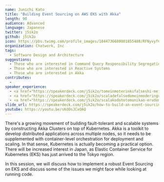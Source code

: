 ```yaml
---
name: Junichi Kato
title: "Building Event Sourcing on AWS EKS with Akka"
length: 90
audience: Advanced
language: Japanese
twitter: j5ik2o
github: j5ik2o
icon: https://pbs.twimg.com/profile_images/1044736680001855488/RFNyvyfC_400x400.jpg
organization: Chatwork, Inc
tags:
  - Software Design and Architecture
suggestions:
  - Those who are interested in Command Query Responsibility Segregation (CQRS) and Event Sourcing
  - Those who are interested in Reactive Systems
  - Those who are interested in Akka
contributes:
  - 
speaker_experience:
  - <a href="https://speakerdeck.com/j5ik2o/tomeinmoterinkufalseshi-mefang">https://speakerdeck.com/j5ik2o/tomeinmoterinkufalseshi-mefang</a>
  - <a href="https://speakerdeck.com/j5ik2o/scaladefalsedomeinmoderingufalseyarikata">https://speakerdeck.com/j5ik2o/scaladefalsedomeinmoderingufalseyarikata</a>
  - <a href="https://speakerdeck.com/j5ik2o/scalakodototomonikao-erudomeinmoderingu">https://speakerdeck.com/j5ik2o/scalakodototomonikao-erudomeinmoderingu</a>
slide_url: https://speakerdeck.com/j5ik2o/how-to-build-an-event-sourcing-system-using-akka-with-eks
youtube: https://youtu.be/sKdOsJCxOAQ
---
```

There's a growing movement of building fault-tolerant and scalable systems by constructing Akka Clusters on top of Kubernetes. Akka is a toolkit to develop distributed applications across multiple nodes, so it needs to be supplemented with container-level orchestration for deployment and scaling. In that sense, Kubernetes is actually becoming a practical option. There will be increased interest in Japan, as Elastic Container Service for Kubernetes (EKS) has just arrived to the Tokyo region.

In this session, we will discuss how to implement a robust Event Sourcing on EKS and discuss some of the issues we might face while looking at running code.
